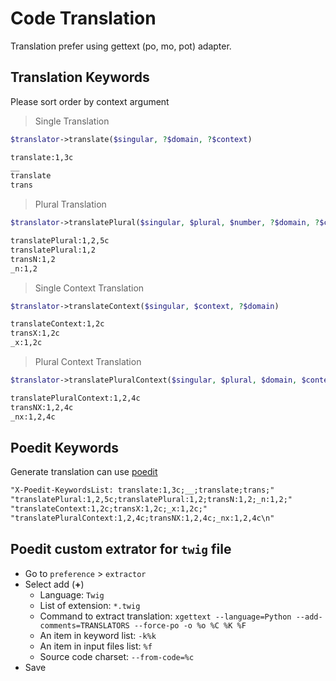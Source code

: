 # Code Translation

Translation prefer using gettext (po, mo, pot) adapter.

## Translation Keywords

Please sort order by context argument

> Single Translation

```php
$translator->translate($singular, ?$domain, ?$context)
```

```txt
translate:1,3c
__
translate
trans
```

> Plural Translation

```php
$translator->translatePlural($singular, $plural, $number, ?$domain, ?$context)
```

```txt
translatePlural:1,2,5c
translatePlural:1,2
transN:1,2
_n:1,2
```

> Single Context Translation

```php
$translator->translateContext($singular, $context, ?$domain)
```

```txt
translateContext:1,2c
transX:1,2c
_x:1,2c
```

> Plural Context Translation


```php
$translator->translatePluralContext($singular, $plural, $domain, $context, ?$domain)
```

```txt
translatePluralContext:1,2,4c
transNX:1,2,4c
_nx:1,2,4c
```

## Poedit Keywords

Generate translation can use [poedit](https://poedit.net/)

```txt
"X-Poedit-KeywordsList: translate:1,3c;__;translate;trans;"
"translatePlural:1,2,5c;translatePlural:1,2;transN:1,2;_n:1,2;"
"translateContext:1,2c;transX:1,2c;_x:1,2c;"
"translatePluralContext:1,2,4c;transNX:1,2,4c;_nx:1,2,4c\n"
```

## Poedit custom extrator for `twig` file

- Go to `preference` > `extractor`
- Select add (**+**)
    - Language: `Twig`
    - List of extension: `*.twig`
    - Command to extract translation: `xgettext --language=Python --add-comments=TRANSLATORS --force-po -o %o %C %K %F`
    - An item in keyword list: `-k%k`
    - An item in input files list: `%f`
    - Source code charset: `--from-code=%c`
- Save
